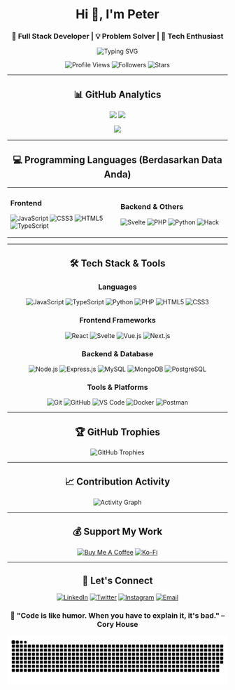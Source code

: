 <div align="center">

# Hi 👋, I'm Peter
### 🚀 Full Stack Developer | 💡 Problem Solver | 🌟 Tech Enthusiast

<img src="https://readme-typing-svg.herokuapp.com?font=Fira+Code&pause=1000&color=58A6FF&width=435&lines=Full+Stack+Developer;Always+learning+new+things;Love+to+code+and+explore!" alt="Typing SVG" />

![Profile Views](https://komarev.com/ghpvc/?username=Peter-sour&color=brightgreen&style=for-the-badge&label=Profile+Views)
![Followers](https://img.shields.io/github/followers/Peter-sour?style=for-the-badge&color=blue&label=Followers)
![Stars](https://img.shields.io/github/stars/Peter-sour?style=for-the-badge&color=yellow&label=Stars)

</div>

---

<div align="center">

## 📊 GitHub Analytics

<p>
  <img height="200em" src="https://github-readme-stats.vercel.app/api?username=Peter-sour&show_icons=true&theme=github_dark&bg_color=0d1117&border_color=30363d&title_color=58a6ff&text_color=c9d1d9&icon_color=f0883e&hide_border=true&count_private=true&include_all_commits=true"/>
  <img height="200em" src="https://github-readme-stats.vercel.app/api/top-langs/?username=Peter-sour&layout=compact&langs_count=10&theme=github_dark&bg_color=0d1117&border_color=30363d&title_color=58a6ff&text_color=c9d1d9&hide_border=true&count_private=true"/>
</p>

<img width="800" src="https://github-readme-streak-stats.herokuapp.com/?user=Peter-sour&theme=github-dark-blue&hide_border=true&background=0d1117&ring=58a6ff&fire=f0883e&currStreakLabel=c9d1d9"/>

</div>

---

<div align="center">

## 💻 Programming Languages (Berdasarkan Data Anda)

<table style="border: none;">
<tr>
<td width="50%" style="border: none;">

### Frontend
![JavaScript](https://img.shields.io/badge/JavaScript-37.11%25-F7DF1E?style=for-the-badge&logo=javascript&logoColor=black)
![CSS3](https://img.shields.io/badge/CSS-15.35%25-1572B6?style=for-the-badge&logo=css3&logoColor=white)
![HTML5](https://img.shields.io/badge/HTML-12.33%25-E34F26?style=for-the-badge&logo=html5&logoColor=white)
![TypeScript](https://img.shields.io/badge/TypeScript-9.74%25-3178C6?style=for-the-badge&logo=typescript&logoColor=white)

</td>
<td width="50%" style="border: none;">

### Backend & Others
![Svelte](https://img.shields.io/badge/Svelte-10.42%25-FF3E00?style=for-the-badge&logo=svelte&logoColor=white)
![PHP](https://img.shields.io/badge/PHP-7.13%25-777BB4?style=for-the-badge&logo=php&logoColor=white)
![Python](https://img.shields.io/badge/Python-4.53%25-3776AB?style=for-the-badge&logo=python&logoColor=white)
![Hack](https://img.shields.io/badge/Hack-0.38%25-8892BF?style=for-the-badge&logo=hacklang&logoColor=white)

</td>
</tr>
</table>

</div>

---

<div align="center">

## 🛠️ Tech Stack & Tools

### Languages
![JavaScript](https://img.shields.io/badge/JavaScript-F7DF1E?style=for-the-badge&logo=javascript&logoColor=black)
![TypeScript](https://img.shields.io/badge/TypeScript-3178C6?style=for-the-badge&logo=typescript&logoColor=white)
![Python](https://img.shields.io/badge/Python-3776AB?style=for-the-badge&logo=python&logoColor=white)
![PHP](https://img.shields.io/badge/PHP-777BB4?style=for-the-badge&logo=php&logoColor=white)
![HTML5](https://img.shields.io/badge/HTML5-E34F26?style=for-the-badge&logo=html5&logoColor=white)
![CSS3](https://img.shields.io/badge/CSS3-1572B6?style=for-the-badge&logo=css3&logoColor=white)

### Frontend Frameworks
![React](https://img.shields.io/badge/React-20232A?style=for-the-badge&logo=react&logoColor=61DAFB)
![Svelte](https://img.shields.io/badge/Svelte-4A4A55?style=for-the-badge&logo=svelte&logoColor=FF3E00)
![Vue.js](https://img.shields.io/badge/Vue.js-35495E?style=for-the-badge&logo=vue.js&logoColor=4FC08D)
![Next.js](https://img.shields.io/badge/Next.js-000000?style=for-the-badge&logo=next.js&logoColor=white)

### Backend & Database
![Node.js](https://img.shields.io/badge/Node.js-43853D?style=for-the-badge&logo=node.js&logoColor=white)
![Express.js](https://img.shields.io/badge/Express.js-404D59?style=for-the-badge&logo=express)
![MySQL](https://img.shields.io/badge/MySQL-005C84?style=for-the-badge&logo=mysql&logoColor=white)
![MongoDB](https://img.shields.io/badge/MongoDB-4EA94B?style=for-the-badge&logo=mongodb&logoColor=white)
![PostgreSQL](https://img.shields.io/badge/PostgreSQL-316192?style=for-the-badge&logo=postgresql&logoColor=white)

### Tools & Platforms
![Git](https://img.shields.io/badge/Git-F05032?style=for-the-badge&logo=git&logoColor=white)
![GitHub](https://img.shields.io/badge/GitHub-181717?style=for-the-badge&logo=github&logoColor=white)
![VS Code](https://img.shields.io/badge/VS_Code-007ACC?style=for-the-badge&logo=visual-studio-code&logoColor=white)
![Docker](https://img.shields.io/badge/Docker-2496ED?style=for-the-badge&logo=docker&logoColor=white)
![Postman](https://img.shields.io/badge/Postman-FF6C37?style=for-the-badge&logo=postman&logoColor=white)

</div>

---

<div align="center">

## 🏆 GitHub Trophies

![GitHub Trophies](https://github-profile-trophy.vercel.app/?username=Peter-sour&theme=darkhub&no-frame=true&margin-w=15&margin-h=15&row=2&column=4)

</div>

---

<div align="center">

## 📈 Contribution Activity

![Activity Graph](https://github-readme-activity-graph.vercel.app/graph?username=Peter-sour&theme=react-dark&bg_color=0d1117&color=58a6ff&line=f0883e&point=c9d1d9&hide_border=true)

</div>

---

<div align="center">

## 💰 Support My Work

[![Buy Me A Coffee](https://img.shields.io/badge/Buy_Me_A_Coffee-FFDD00?style=for-the-badge&logo=buy-me-a-coffee&logoColor=black)](https://buymeacoffee.com/petersour)
[![Ko-Fi](https://img.shields.io/badge/Ko--fi-F16061?style=for-the-badge&logo=ko-fi&logoColor=white)](https://ko-fi.com/petersour)

</div>

---

<div align="center">

## 🤝 Let's Connect

[![LinkedIn](https://img.shields.io/badge/LinkedIn-0077B5?style=for-the-badge&logo=linkedin&logoColor=white)](https://linkedin.com/in/petersour)
[![Twitter](https://img.shields.io/badge/Twitter-1DA1F2?style=for-the-badge&logo=twitter&logoColor=white)](https://twitter.com/petersour)
[![Instagram](https://img.shields.io/badge/Instagram-E4405F?style=for-the-badge&logo=instagram&logoColor=white)](https://instagram.com/petersour)
[![Email](https://img.shields.io/badge/Email-D14836?style=for-the-badge&logo=gmail&logoColor=white)](mailto:petersour@example.com)

</div>

<div align="center">

### 💫 "Code is like humor. When you have to explain it, it's bad." – Cory House

<img src="https://raw.githubusercontent.com/platane/platane/output/github-contribution-grid-snake-dark.svg" alt="Snake animation" />

</div>
